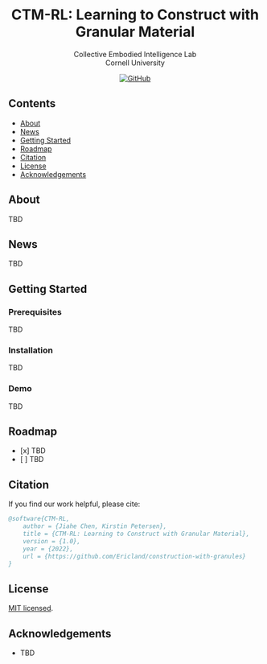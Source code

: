 <p align="center">
<h1 align="center"><strong>CTM-RL: Learning to Construct with Granular Material</strong></h1>
  <p align="center">
    Collective Embodied Intelligence Lab
    <br>
    Cornell University 
  </p>

<div align="center">
	
[![GitHub](https://img.shields.io/badge/GitHub-%23121011.svg?logo=github&logoColor=white)](https://github.com/Ericland/construction-with-granules)

</div>

## Contents

- [About](#about) 
- [News](#news)
- [Getting Started](#getting-started)
- [Roadmap](#roadmap)
- [Citation](#citation)
- [License](#license)
- [Acknowledgements](#acknowledgements)

## About

TBD

## News

TBD

## Getting Started

### Prerequisites

TBD

### Installation

TBD

### Demo

TBD 

## Roadmap

- \[x\] TBD
- \[ \] TBD

## Citation

If you find our work helpful, please cite:

```bibtex
@software{CTM-RL, 
    author = {Jiahe Chen, Kirstin Petersen}, 
    title = {CTM-RL: Learning to Construct with Granular Material}, 
    version = {1.0}, 
    year = {2022}, 
    url = {https://github.com/Ericland/construction-with-granules} 
} 
```

## License

[MIT licensed](LICENSE).

## Acknowledgements

- TBD
